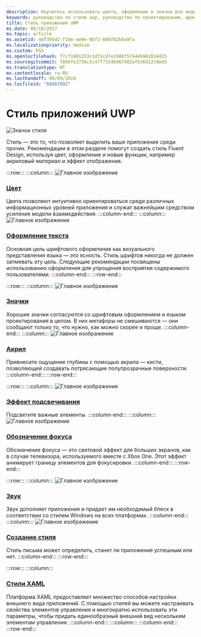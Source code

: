 ```yaml
---
description: Научитесь использовать цвета, оформление и значки для индивидуализации приложения UWP с помощью руководства по стилю UWP.
keywords: руководство по стилю uwp, руководство по проектированию, шрифтовое оформление, движение, звук, движение, разработка приложений
title: Стиль приложений UWP
ms.date: 08/10/2017
ms.topic: article
ms.assetid: 4df395d2-f10e-4e0e-9bf2-660f82b8a9fa
ms.localizationpriority: medium
ms.custom: RS5
ms.openlocfilehash: f7cf1001333c1df2cd7e1906f57444b982814d25
ms.sourcegitcommit: 789bfe3756c5c47f7324b96f482af636d12c0ed3
ms.translationtype: HT
ms.contentlocale: ru-RU
ms.lasthandoff: 08/09/2019
ms.locfileid: "68867692"
---
```

# <a name="style-for-uwp-apps"></a>Стиль приложений UWP

![Значок стиля](../images/style-2x.png)

Стиль — это то, что позволяет выделить ваше приложение среди прочих. Рекомендации в этом разделе помогут создать стиль Fluent Design, используя цвет, оформление и новые функции, например акриловый материал и эффект отображения.

:::row:::
    :::column:::
![Главное изображение](images/header-color.svg)
### <a name="colorcolormd"></a>[Цвет](color.md)
Цвета позволяют интуитивно ориентироваться среди различных информационных уровней приложения и служат важнейшим средством усиления модели взаимодействия.
    :::column-end:::
    :::column:::
![Главное изображение](images/header-typography.svg)
### <a name="typographytypographymd"></a>[Оформление текста](typography.md)
Основная цель шрифтового оформления как визуального представления языка — это ясность. Стиль шрифтов никогда не должен затмевать эту цель. Следующие рекомендации посвящены использованию оформления для упрощения восприятия содержимого пользователями. 
    :::column-end:::
:::row-end:::

:::row:::
    :::column:::
![Главное изображение](images/header-icons.svg)
### <a name="iconsiconsmd"></a>[Значки](icons.md)
Хорошие значки согласуются со шрифтовым оформлением и языком проектирования в целом. В них метафоры не смешиваются — они сообщают только то, что нужно, как можно скорее и проще.
    :::column-end:::
    :::column:::
![Главное изображение](images/header-acrylic.svg)
### <a name="acrylicacrylicmd"></a>[Акрил](acrylic.md)
Привнесите ощущение глубины с помощью акрила — кисти, позволяющей создавать потрясающие полупрозрачные поверхности.
    :::column-end:::
:::row-end:::

:::row:::
    :::column:::
![Главное изображение](images/header-reveal-highlight.svg)
### <a name="reveal-highlightrevealmd"></a>[Эффект подсвечивания](reveal.md)
Подсветите важные элементы.
    :::column-end:::
    :::column:::
![Главное изображение](images/header-reveal-focus.svg)
### <a name="reveal-focusreveal-focusmd"></a>[Обозначение фокуса](reveal-focus.md)
Обозначение фокуса — это световой эффект для больших экранов, как в случае телевизора, используемого вместе с Xbox One. Этот эффект анимирует границу элементов для фокусировки.
    :::column-end:::
:::row-end:::

:::row:::
    :::column:::
![Главное изображение](images/header-sound.svg)
### <a name="soundsoundmd"></a>[Звук](sound.md)
Звук дополняет приложения и придает им необходимый блеск в соответствии со стилем Windows на всех платформах.
    :::column-end:::
    :::column:::
![Главное изображение](images/header-writing-style.gif)
### <a name="writing-stylewriting-stylemd"></a>[Создание стиля](writing-style.md)
Стиль письма может определить, станет ли приложение успешным или нет.
    :::column-end:::
:::row-end:::

:::row:::
    :::column:::
### <a name="xaml-stylescontrols-and-patternsxaml-stylesmd"></a>[Стили XAML](../controls-and-patterns/xaml-styles.md)
Платформа XAML предоставляет множество способов настройки внешнего вида приложений. С помощью стилей вы можете настраивать свойства элементов управления и многократно использовать эти параметры, чтобы придать единообразный внешний вид нескольким элементам управления.
    :::column-end:::
    :::column:::
    :::column-end:::
:::row-end:::

